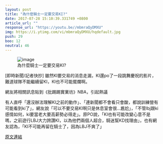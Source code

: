```yaml
---
layout: post
title: "為什麼騎士一定要交易KI?"
date: 2017-07-28 15:10:39.331749 +0800
article_url: ""
response_url: "https://youtu.be//mbmraQyDMXU"
img: https://i.ytimg.com/vi/mbmraQyDMXU/hqdefault.jpg
push: 29
boo: 12
neutral: 46
---
```


<figure>
<img src="https://i.ytimg.com/vi/mbmraQyDMXU/hqdefault.jpg" alt="image">
<figcaption>
為什麼騎士一定要交易KI?
</figcaption>
</figure>



[即時新聞/記者快抄] 雖然KI要交易的消息走漏，KI還po了一段跳舞慶祝的影片，難道球隊不能繼續留KI，KI也不可能擺爛啊。

網友將相關訊息貼到《批踢踢實業坊》NBA，引起熱議

有人直呼「還沒辦法理解KI之前的動作」、「連新聞都不會看只會酸，都說訓練營有可能看到ki了」，網友說「可以不要交易KI啊只是休息室會很...尷尬」，「不管lbj跟ki感情如何，ki要當老大要高薪勢必得走」。原PO說，「KI也有可能改變心意不是嗎，之前遊行LBJ大力誇讚KI，以為他們兩個人超合，騎迷幫KD找理由」，也有網友認為，「KI不可能再留在騎士了，因為LBJ不爽了」

<a href = "https://www.ptt.cc/bbs/NBA/M.1501168165.A.BEA.html">原文連結</a>

